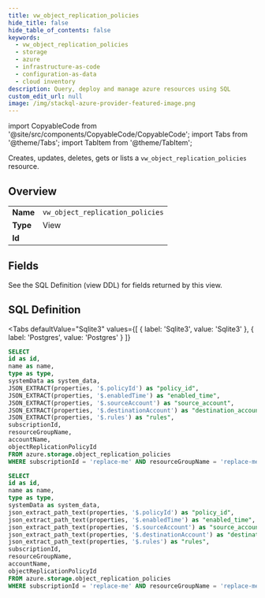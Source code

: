 ```yaml
--- 
title: vw_object_replication_policies
hide_title: false
hide_table_of_contents: false
keywords:
  - vw_object_replication_policies
  - storage
  - azure
  - infrastructure-as-code
  - configuration-as-data
  - cloud inventory
description: Query, deploy and manage azure resources using SQL
custom_edit_url: null
image: /img/stackql-azure-provider-featured-image.png
---
```


import CopyableCode from '@site/src/components/CopyableCode/CopyableCode';
import Tabs from '@theme/Tabs';
import TabItem from '@theme/TabItem';

Creates, updates, deletes, gets or lists a <code>vw_object_replication_policies</code> resource.

## Overview
<table><tbody>
<tr><td><b>Name</b></td><td><code>vw_object_replication_policies</code></td></tr>
<tr><td><b>Type</b></td><td>View</td></tr>
<tr><td><b>Id</b></td><td><CopyableCode code="azure.storage.vw_object_replication_policies" /></td></tr>
</tbody></table>

## Fields

See the SQL Definition (view DDL) for fields returned by this view.

## SQL Definition

<Tabs
defaultValue="Sqlite3"
values={[
{ label: 'Sqlite3', value: 'Sqlite3' },
{ label: 'Postgres', value: 'Postgres' }
]}
>
<TabItem value="Sqlite3">

```sql
SELECT
id as id,
name as name,
type as type,
systemData as system_data,
JSON_EXTRACT(properties, '$.policyId') as "policy_id",
JSON_EXTRACT(properties, '$.enabledTime') as "enabled_time",
JSON_EXTRACT(properties, '$.sourceAccount') as "source_account",
JSON_EXTRACT(properties, '$.destinationAccount') as "destination_account",
JSON_EXTRACT(properties, '$.rules') as "rules",
subscriptionId,
resourceGroupName,
accountName,
objectReplicationPolicyId
FROM azure.storage.object_replication_policies
WHERE subscriptionId = 'replace-me' AND resourceGroupName = 'replace-me' AND accountName = 'replace-me';
```

</TabItem>
<TabItem value="Postgres">

```sql
SELECT
id as id,
name as name,
type as type,
systemData as system_data,
json_extract_path_text(properties, '$.policyId') as "policy_id",
json_extract_path_text(properties, '$.enabledTime') as "enabled_time",
json_extract_path_text(properties, '$.sourceAccount') as "source_account",
json_extract_path_text(properties, '$.destinationAccount') as "destination_account",
json_extract_path_text(properties, '$.rules') as "rules",
subscriptionId,
resourceGroupName,
accountName,
objectReplicationPolicyId
FROM azure.storage.object_replication_policies
WHERE subscriptionId = 'replace-me' AND resourceGroupName = 'replace-me' AND accountName = 'replace-me';
```

</TabItem>
</Tabs>
